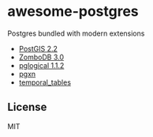 # awesome-postgres

Postgres bundled with modern extensions

- [PostGIS 2.2](http://postgis.net/)
- [ZomboDB 3.0](https://github.com/zombodb/zombodb)
- [pglogical 1.1.2](https://2ndquadrant.com/en/resources/pglogical/)
- [pgxn](http://pgxn.org/)
- [temporal_tables](http://pgxn.org/dist/temporal_tables/)

## License

MIT
